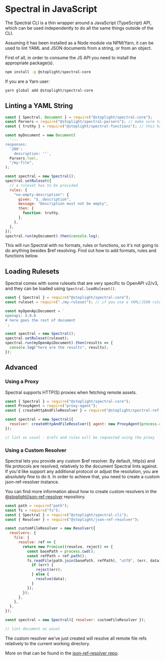 # Spectral in JavaScript

The Spectral CLI is a thin wrapper around a JavaScript (TypeScript) API, which can be used independently to do all the same things outside of the CLI.

Assuming it has been installed as a Node module via NPM/Yarn, it can be used to lint YAML and JSON documents from a string, or from an object.

First of all, in order to consume the JS API you need to install the appropriate package(s).

```bash
npm install -g @stoplight/spectral-core
```

If you are a Yarn user:

```bash
yarn global add @stoplight/spectral-core
```

## Linting a YAML String

```js
const { Spectral, Document } = require("@stoplight/spectral-core");
const Parsers = require("@stoplight/spectral-parsers"); // make sure to install the package if you intend to use default parsers!
const { truthy } = require("@stoplight/spectral-functions"); // this has to be installed as well

const myDocument = new Document(
  `---
responses:
  '200':
    description: ''`,
  Parsers.Yaml,
  "/my-file",
);

const spectral = new Spectral();
spectral.setRuleset({
  // a ruleset has to be provided
  rules: {
    "no-empty-description": {
      given: "$..description",
      message: "Description must not be empty",
      then: {
        function: truthy,
      },
    },
  },
});
spectral.run(myDocument).then(console.log);
```

This will run Spectral with no formats, rules or functions, so it's not going to do anything besides \$ref resolving.
Find out how to add formats, rules and functions below.

## Loading Rulesets

Spectral comes with some rulesets that are very specific to OpenAPI v2/v3, and they can be loaded using `Spectral.loadRuleset()`.

```js
const { Spectral } = require("@stoplight/spectral-core");
const ruleset = require("./my-ruleset"); // if you use a YAML/JSON ruleset, make sure to use @stoplight/spectral-ruleset-migrator first.

const myOpenApiDocument = `
openapi: 3.0.0
# here goes the rest of document
`;

const spectral = new Spectral();
spectral.setRuleset(ruleset);
spectral.run(myOpenApiDocument).then(results => {
  console.log("here are the results", results);
});
```

## Advanced

### Using a Proxy

Spectral supports HTTP(S) proxies when fetching remote assets.

```js
const { Spectral } = require("@stoplight/spectral-core");
const ProxyAgent = require("proxy-agent");
const { createHttpAndFileResolver } = require("@stoplight/spectral-ref-resolver");

const spectral = new Spectral({
  resolver: createHttpAndFileResolver({ agent: new ProxyAgent(process.env.PROXY) }),
});

// lint as usual - $refs and rules will be requested using the proxy
```

### Using a Custom Resolver

Spectral lets you provide any custom \$ref resolver. By default, http(s) and file protocols are resolved, relatively to
the document Spectral lints against. If you'd like support any additional protocol or adjust the resolution, you are
absolutely fine to do it. In order to achieve that, you need to create a custom json-ref-resolver instance.

You can find more information about how to create custom resolvers in
the [@stoplight/json-ref-resolver](https://github.com/stoplightio/json-ref-resolver) repository.

```js
const path = require("path");
const fs = require("fs");
const { Spectral } = require("@stoplight/spectral-cli");
const { Resolver } = require("@stoplight/json-ref-resolver");

const customFileResolver = new Resolver({
  resolvers: {
    file: {
      resolve: ref => {
        return new Promise((resolve, reject) => {
          const basePath = process.cwd();
          const refPath = ref.path();
          fs.readFile(path.join(basePath, refPath), "utf8", (err, data) => {
            if (err) {
              reject(err);
            } else {
              resolve(data);
            }
          });
        });
      },
    },
  },
});

const spectral = new Spectral({ resolver: customFileResolver });

// lint document as usual
```

The custom resolver we've just created will resolve all remote file refs relatively to the current working directory.

More on that can be found in the [json-ref-resolver repo](https://github.com/stoplightio/json-ref-resolver).
